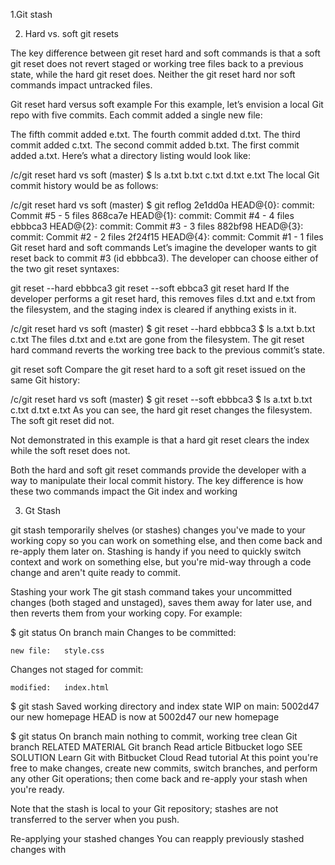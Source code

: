 1.Git stash

2. Hard vs. soft git resets

The key difference between git reset hard and soft commands is that a soft git reset does not revert staged or working tree files back to a previous state, while the hard git reset does.
Neither the git reset hard nor soft commands impact untracked files.

Git reset hard versus soft example
For this example, let’s envision a local Git repo with five commits. Each commit added a single new file:

The fifth commit added e.txt.
The fourth commit added d.txt.
The third commit added c.txt.
The second commit added b.txt.
The first commit added a.txt.
Here’s what a directory listing would look like:

/c/git reset hard vs soft (master)
$ ls
a.txt  b.txt  c.txt  d.txt  e.txt
The local Git commit history would be as follows:

/c/git reset hard vs soft (master)
$ git reflog
2e1dd0a HEAD@{0}: commit: Commit #5 - 5 files
868ca7e HEAD@{1}: commit: Commit #4 - 4 files
ebbbca3 HEAD@{2}: commit: Commit #3 - 3 files
882bf98 HEAD@{3}: commit: Commit #2 - 2 files
2f24f15 HEAD@{4}: commit: Commit #1 - 1 files
Git reset hard and soft commands
Let’s imagine the developer wants to git reset back to commit #3 (id ebbbca3). The developer can choose either of the two git reset syntaxes:

git reset --hard ebbbca3
git reset --soft ebbca3
git reset hard
If the developer performs a git reset hard, this removes files d.txt and e.txt from the filesystem, and the staging index is cleared if anything exists in it.

/c/git reset hard vs soft (master)
$ git reset --hard ebbbca3
$ ls
a.txt b.txt c.txt
The files d.txt and e.txt are gone from the filesystem. The git reset hard command reverts the working tree back to the previous commit’s state.

git reset soft
Compare the git reset hard to a soft git reset issued on the same Git history:

/c/git reset hard vs soft (master)
$ git reset --soft ebbbca3
$ ls
a.txt b.txt c.txt d.txt e.txt
As you can see, the hard git reset changes the filesystem. The soft git reset did not.

Not demonstrated in this example is that a hard git reset clears the index while the soft reset does not.

Both the hard and soft git reset commands provide the developer with a way to manipulate their local commit history. The key difference is how these two commands impact the Git index and working 

3. Gt Stash

git stash temporarily shelves (or stashes) changes you've made to your working copy so you can work on something else, and then come back and re-apply them later on. Stashing is handy if you need to quickly switch context and work on something else, but you're mid-way through a code change and aren't quite ready to commit.

Stashing your work
The git stash command takes your uncommitted changes (both staged and unstaged), saves them away for later use, and then reverts them from your working copy. For example:

$ git status
On branch main
Changes to be committed:

    new file:   style.css

Changes not staged for commit:

    modified:   index.html

$ git stash
Saved working directory and index state WIP on main: 5002d47 our new homepage
HEAD is now at 5002d47 our new homepage

$ git status
On branch main
nothing to commit, working tree clean
Git branch
RELATED MATERIAL
Git branch
Read article
Bitbucket logo
SEE SOLUTION
Learn Git with Bitbucket Cloud
Read tutorial
At this point you're free to make changes, create new commits, switch branches, and perform any other Git operations; then come back and re-apply your stash when you're ready.

Note that the stash is local to your Git repository; stashes are not transferred to the server when you push.

Re-applying your stashed changes
You can reapply previously stashed changes with 

